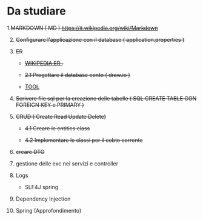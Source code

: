  Da studiare 
=====

1.~~MARKDOWN ( MD ) https://it.wikipedia.org/wiki/Markdown~~

2. ~~Configurare l'applicazione con il database ( application.properties )~~

3. ~~ER~~
    - ~~[WIKIPEDIA ER ](https://it.wikipedia.org/wiki/Modello_E-R#:~:text=Il%20modello%20entit%C3%A0%2Drelazione%20viene,relazione%20(o%20diagramma%20E%2DR)).~~

     - ~~2.1 Progettare il database conto  ( draw.io )~~ 
     - ~~[TOOL](https://dbschema.com/?utm_source=baeldung&utm_medium=ads&utm_campaign=standard1&utm_content=homepage)~~
4. ~~Scrivere file  sql per la creazione delle tabelle ( SQL CREATE TABLE CON FOREIGN KEY  e PRIMARY )~~
5. ~~CRUD ( Create Read Update Delete)~~

     - ~~4.1 Creare le entities class~~

     - ~~4.2 Implementare le classi per il cobto corrente~~
6. ~~creare DTO~~
      
7. gestione delle exc nei servizi e controller
8. Logs  
     - SLF4J spring
9. Dependency Injection 
10. Spring  (Approfondimento) 
